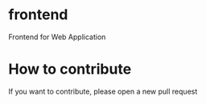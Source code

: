# frontend
Frontend for Web Application

# How to contribute
If you want to contribute, please open a new pull request
